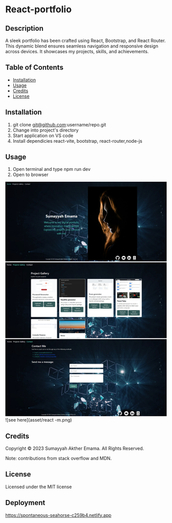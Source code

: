 # React-portfolio

## Description


A sleek portfolio has been crafted using React, Bootstrap, and React Router. This dynamic blend ensures seamless navigation and responsive design across devices. It showcases my projects, skills, and achievements.

## Table of Contents

* [Installation](#installation)
* [Usage](#usage)
* [Credits](#credits)
* [License](#license)


## Installation

1) git clone git@github.com:username/repo.git
2) Change into project's directory
3) Start application on VS code
4) Install dependicies react-vite, bootstrap, react-router,node-js


## Usage 

1) Open terminal and type npm run dev
2) Open to browser
   
![see here](asset/r-1.png)
![see here](asset/r-2.png)
![see here](asset/r-3.png)
![see here](asset/react -m.png)


## Credits

Copyright © 2023 Sumayyah Akther Emama. All Rights Reserved.

Note: contributions from stack overflow and MDN.

## License

Licensed under the MIT license

## Deployment 

https://spontaneous-seahorse-c259b4.netlify.app
